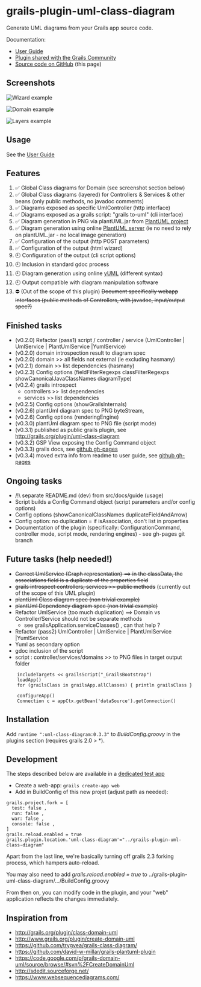 grails-plugin-uml-class-diagram
===============================

Generate UML diagrams from your Grails app source code.

Documentation:  

* [User Guide](http://igorrosenberg.github.io/grails-plugin-uml-class-diagram/)
* [Plugin shared with the Grails Community](http://grails.org/plugin/uml-class-diagram) 
* [Source code on GitHub](https://github.com/igorrosenberg/grails-plugin-uml-class-diagram/) (this page) 

## Screenshots

![Wizard example](src/docs/images/0.3.2-wizard.png)

![Domain example](src/docs/images/0.2.5-domain.png)

![Layers example](src/docs/images/0.2.5-layers.png)

## Usage

See the [User Guide](http://igorrosenberg.github.io/grails-plugin-uml-class-diagram/)

## Features

  1. :white_check_mark: Global Class diagrams for Domain  (see screenshot section below)
  1. :white_check_mark: Global Class diagrams (layered) for Controllers & Services & other beans (only public methods, no javadoc comments)
  1. :white_check_mark: Diagrams exposed as specific UmlController (http interface)
  1. :white_check_mark: Diagrams exposed as a grails script: "grails to-uml" (cli interface)
  1. :white_check_mark: Diagram generation in PNG via plantUML.jar from [PlantUML project](http://plantuml.sourceforge.net/)
  1. :white_check_mark: Diagram generation using online [PlantUML server](http://www.plantuml.com/plantuml) (ie no need to rely on plantUML.jar - no local image generation) 
  1. :white_check_mark: Configuration of the output (http POST parameters)
  1. :white_check_mark: Configuration of the output (html wizard)
  1. :clock9: Configuration of the output (cli script options)
  1. :clock9: Inclusion in standard gdoc process
  1. :clock9: Diagram generation using online [yUML](http://www.yuml.me/diagram/scruffy/class/draw) (different syntax)
  1. :clock9: Output compatible with diagram manipulation software
  1. :no_entry: (Out of the scope of this plugin) ~~Document specifically webapp interfaces (public methods of Controllers, with javadoc, input/output spec?)~~ 
  
## Finished tasks

* (v0.2.0) Refactor (pass1) script / controller / service (UmlController | UmlService | PlantUmlService |YumlService)
* (v0.2.0) domain introspection result to diagram spec
* (v0.2.0) domain >> all fields not external (ie excluding hasmany)
* (v0.2.1) domain >> list dependencies (hasmany)
* (v0.2.3) Config options (fieldFilterRegexps classFilterRegexps showCanonicalJavaClassNames diagramType)
* (v0.2.4) grails introspect
  * controllers >> list dependencies
  * services >> list dependencies
* (v0.2.5) Config options (showGrailsInternals)
* (v0.2.6) plantUml diagram spec to PNG byteStream, 
* (v0.2.6) Config options (renderingEngine)
* (v0.3.0) plantUml diagram spec to PNG file (script mode)
* (v0.3.1) published as public grails plugin, see http://grails.org/plugin/uml-class-diagram
* (v0.3.2) GSP View exposing the Config Command object
* (v0.3.3) grails docs, see [github gh-pages](http://igorrosenberg.github.io/grails-plugin-uml-class-diagram/)
* (v0.3.4) moved extra info from readme to user guide, see [github gh-pages](http://igorrosenberg.github.io/grails-plugin-uml-class-diagram/)
  
## Ongoing tasks  


* /!\ separate README.md (dev) from src/docs/guide (usage)
* Script builds a Config Command object (script parameters and/or config options)
* Config options (showCanonicalClassNames duplicateFieldAndArrow)
* Config option: no duplication = if isAssociation, don't list in properties
* Documentation of the plugin (specifically: ConfigurationCommand, controller mode, script mode, rendering engines) - see gh-pages git branch

## Future tasks (help needed!)

* ~~Correct UmlService (Graph representation) ==> in the classData, the associations field is a duplicate of the properties field~~
* ~~grails introspect controllers, services >> public methods~~ (currently out of the scope of this UML plugin)
* ~~plantUml Class diagram spec (non trivial example)~~
* ~~plantUml Dependency diagram spec (non trivial example)~~
* Refactor UmlService (too much duplication) ==> Domain vs Controller/Service should not be separate methods
  * see grailsApplication.serviceClasses() , can that help ?
* Refactor (pass2) UmlController | UmlService | PlantUmlService |YumlService
* Yuml as secondary option
* gdoc inclusion of the script
* script : controller/services/domains >> to PNG files in target output folder 
```
    includeTargets << grailsScript("_GrailsBootstrap")
    loadApp()
    for (grailsClass in grailsApp.allClasses) { println grailsClass }

    configureApp()
    Connection c = appCtx.getBean('dataSource').getConnection()
```  

## Installation

Add `runtime ":uml-class-diagram:0.3.3"` to *BuildConfig.groovy* in the plugins section (requires grails 2.0 > \*).

## Development

The steps described below are available in a [dedicated test app](https://github.com/igorrosenberg/test-grails-app/tree/local-uml-plugin)

* Create a web-app: `grails create-app web` 
* Add in BuildConfig of this new projet (adjust path as needed): 
```
grails.project.fork = [
  test: false , 
  run: false , 
  war: false , 
  console: false , 
]
grails.reload.enabled = true
grails.plugin.location.'uml-class-diagram'="../grails-plugin-uml-class-diagram"
```

Apart from the last line, we're basically turning off grails 2.3 forking process, which hampers auto-reload. 

You may also need to add _grails.reload.enabled = true_ to ../grails-plugin-uml-class-diagram/.../BuildConfig.groovy  

From then on, you can modify code in the plugin, and your "web" application reflects the changes immediately.

## Inspiration from 

* http://grails.org/plugin/class-domain-uml
* http://www.grails.org/plugin/create-domain-uml
* https://github.com/trygvea/grails-class-diagram/
* https://github.com/david-w-millar/grails-plantuml-plugin
* https://code.google.com/p/grails-domain-uml/source/browse/#svn%2FCreateDomainUml
* http://sdedit.sourceforge.net/
* https://www.websequencediagrams.com/
